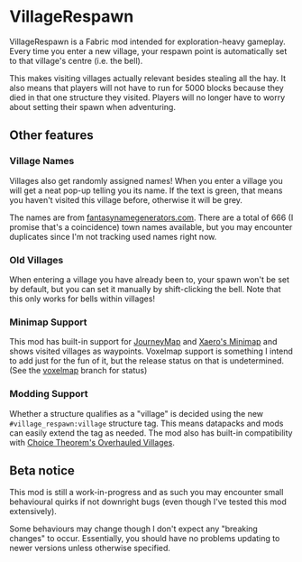 # VillageRespawn
VillageRespawn is a Fabric mod intended for exploration-heavy gameplay.
Every time you enter a new village, your respawn point is automatically set
to that village's centre (i.e. the bell).

This makes visiting villages actually relevant besides stealing all the hay.
It also means that players will not have to run for 5000 blocks because they
died in that one structure they visited. Players will no longer have to worry
about setting their spawn when adventuring.

## Other features
### Village Names
Villages also get randomly assigned names! When you enter a village you will get
a neat pop-up telling you its name. If the text is green, that means you haven't
visited this village before, otherwise it will be grey.

The names are from [fantasynamegenerators.com](https://www.fantasynamegenerators.com/town-names.php).
There are a total of 666 (I promise that's a coincidence) town names available, but
you may encounter duplicates since I'm not tracking used names right now.

### Old Villages
When entering a village you have already been to, your spawn won't be set by default,
but you can set it manually by shift-clicking the bell.
Note that this only works for bells within villages!

### Minimap Support
This mod has built-in support for [JourneyMap](https://modrinth.com/mod/journeymap)
and [Xaero's Minimap](https://modrinth.com/mod/xaeros-minimap) and shows visited
villages as waypoints. Voxelmap support is something I intend to add just for the fun
of it, but the release status on that is undetermined.
(See the [voxelmap](https://github.com/Fisch37/VillageRespawn/tree/voxelmap) branch for status)

### Modding Support
Whether a structure qualifies as a "village" is decided using the new
`#village_respawn:village` structure tag. This means datapacks and mods
can easily extend the tag as needed. The mod also has built-in compatibility
with [Choice Theorem's Overhauled Villages](https://modrinth.com/mod/ct-overhaul-village).

## Beta notice
This mod is still a work-in-progress and as such you may encounter small behavioural quirks
if not downright bugs (even though I've tested this mod extensively).

Some behaviours may change though I don't expect any "breaking changes" to occur.
Essentially, you should have no problems updating to newer versions unless otherwise specified.
